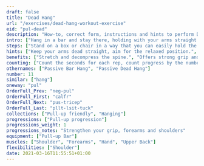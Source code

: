 ```yaml
---
draft: false
title: "Dead Hang"
url: "/exercises/dead-hang-workout-exercise"
eid: "pul-dead"
description: "How-to, correct form, instructions and hints to perform Dead Hang. Similar exercises and video demo"
intro: ["Hang in a bar and stay there, holding with your arms straight. This is the Dead Hand.", "Stretching all upper body is refreshing, and the exercise will help your shoulders, forearms and grip capacity. Keep your core relaxed, this is the main difference to the Active Hang."]
steps: ["Stand on a box or chair in a way that you can easily hold the bar.", "Hold the bar with your hands facing away from you, overhand grip.", "Move your feet of the chair and suspend yourself.", "Keep your arms straight, in a relaxed position.", "Hold for a given amount of time. Count the seconds.", "Slowly step in the chair where you started and release your arms."]
hints: ["Keep your arms dead straight, aim for the relaxed position.", "Stay still, avoid balancing.", "Stop before exhaustion, better repeat than exhaust."]
benefits: ["Stretch and decompress the spine.", "Offers strong grip and forearm gains.", "Stretch the upper body.", "relieve shoulder pain.", "increase range of motion of the shoulder.", "Posture."]
counting: ["Count the seconds for each rep, count progress by the number of consecutive seconds.", "Define an amount of time in minutes, accumulated, to hang in a given period (day, week or weekend)", "Hang a little every time you pass near a suitable bar.", "You should do 3 to 5 attempts with 30+ seconds each. Slowly increase this time."]
othernames: ["Passive Bar Hang", "Passive Dead Hang"]
number: 11
similar: ["hang"]
oneway: "pul"
OrderFull_Prev: "neg-pul"
OrderFull_First: "calfr"
OrderFull_Next: "pus-tricep"
OrderFull_Last: "pllt-lsit-tuck"
collections: ["Pull-up friendly", "Hanging"]
progressions: ["Pull-up progression"]
progressions_weight: 1
progressions_notes: "Strengthen your grip, forearms and shoulders"
equipment: ["Pull-up Bar"]
muscles: ["Shoulder", "Forearms", "Hand", "Upper Back"]
flexibilities: ["Shoulder"]
date: 2021-03-16T11:55:51+01:00
---
```

